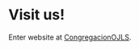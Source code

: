 # Visit us!

Enter website at [CongregacionOJLS](https://congregacionojls.github.io/CongregacionOJLS/).
